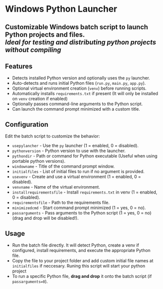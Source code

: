 # Windows Python Launcher

**Customizable Windows batch script to launch Python projects and files.**  
*Ideal for testing and distributing python projects without compiling*
---
## Features

- Detects installed Python version and optionally uses the `py` launcher.
- Auto-detects and runs initial Python files (`run.py`, `main.py`, `app.py`).
- Optional virtual environment creation (`venv`) before running scripts.
- Automatically installs `requirements.txt` if present (It will only be installed on `venv` creation if enabled)
- Optionally passes command-line arguments to the Python script.
- Can launch the command prompt minimized with a custom title.

## Configuration

Edit the batch script to customize the behavior:

- `usepylancher` - Use the `py` launcher (1 = enabled, 0 = disabled).  
- `pythonversion` - Python version to use with the launcher.  
- `pythondir` - Path or command for Python executable (Useful when using portable python versions).  
- `windowname` - Title of the command prompt window.  
- `initialfiles` - List of initial files to run if no argument is provided.  
- `usevenv` - Create and use a virtual environment (1 = enabled, 0 = disabled).  
- `venvname` - Name of the virtual environment.  
- `installrequirementsfile` - Install `requirements.txt` in venv (1 = enabled, 0 = disabled).  
- `requirementsfile` - Path to the requirements file.  
- `minimizedcmd` - Start command prompt minimized (1 = yes, 0 = no).  
- `passarguments` - Pass arguments to the Python script  (1 = yes, 0 = no) (drag and drop will be disabled!).

## Usage

- Run the batch file directly. It will detect Python, create a venv if configured, install requirements, and execute the appropriate Python file.
- Copy the file to your project folder and add custom initial file names at `initialfiles` if neccesary. Runing this script will start your python project
- To run a specific Python file, **drag and drop** it onto the batch script (if `passarguments=0`).
